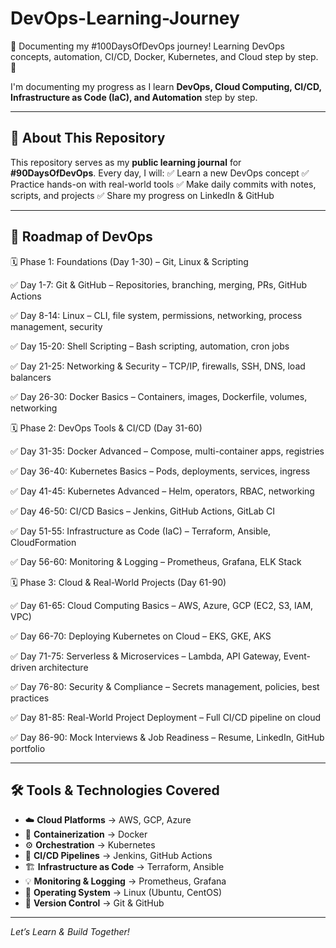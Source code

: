 # DevOps-Learning-Journey
📖 Documenting my #100DaysOfDevOps journey! Learning DevOps concepts, automation, CI/CD, Docker, Kubernetes, and Cloud step by step. 🚀

I'm documenting my progress as I learn **DevOps, Cloud Computing, CI/CD, Infrastructure as Code (IaC), and Automation** step by step.

---

## 📌 About This Repository
This repository serves as my **public learning journal** for **#90DaysOfDevOps**.
Every day, I will:
✅ Learn a new DevOps concept
✅ Practice hands-on with real-world tools
✅ Make daily commits with notes, scripts, and projects
✅ Share my progress on LinkedIn & GitHub

---

## 📅 Roadmap of DevOps
🗓️ Phase 1: Foundations (Day 1-30) – Git, Linux & Scripting

✅ Day 1-7: Git & GitHub – Repositories, branching, merging, PRs, GitHub Actions

✅ Day 8-14: Linux – CLI, file system, permissions, networking, process management, security

✅ Day 15-20: Shell Scripting – Bash scripting, automation, cron jobs

✅ Day 21-25: Networking & Security – TCP/IP, firewalls, SSH, DNS, load balancers

✅ Day 26-30: Docker Basics – Containers, images, Dockerfile, volumes, networking

🗓️ Phase 2: DevOps Tools & CI/CD (Day 31-60)

✅ Day 31-35: Docker Advanced – Compose, multi-container apps, registries

✅ Day 36-40: Kubernetes Basics – Pods, deployments, services, ingress

✅ Day 41-45: Kubernetes Advanced – Helm, operators, RBAC, networking

✅ Day 46-50: CI/CD Basics – Jenkins, GitHub Actions, GitLab CI

✅ Day 51-55: Infrastructure as Code (IaC) – Terraform, Ansible, CloudFormation

✅ Day 56-60: Monitoring & Logging – Prometheus, Grafana, ELK Stack

🗓️ Phase 3: Cloud & Real-World Projects (Day 61-90)

✅ Day 61-65: Cloud Computing Basics – AWS, Azure, GCP (EC2, S3, IAM, VPC)

✅ Day 66-70: Deploying Kubernetes on Cloud – EKS, GKE, AKS

✅ Day 71-75: Serverless & Microservices – Lambda, API Gateway, Event-driven architecture

✅ Day 76-80: Security & Compliance – Secrets management, policies, best practices

✅ Day 81-85: Real-World Project Deployment – Full CI/CD pipeline on cloud

✅ Day 86-90: Mock Interviews & Job Readiness – Resume, LinkedIn, GitHub portfolio


---

## 🛠️ Tools & Technologies Covered
- ☁️ **Cloud Platforms** → AWS, GCP, Azure
- 🐳 **Containerization** → Docker
- ⚙️ **Orchestration** → Kubernetes
- 🔄 **CI/CD Pipelines** → Jenkins, GitHub Actions
- 🏗️ **Infrastructure as Code** → Terraform, Ansible
- 💡 **Monitoring & Logging** → Prometheus, Grafana
- 🐧 **Operating System** → Linux (Ubuntu, CentOS)
- 🔗 **Version Control** → Git & GitHub

---
 *Let’s Learn & Build Together!*
